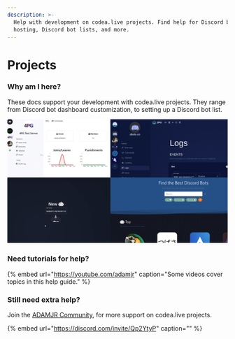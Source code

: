 ```yaml
---
description: >-
  Help with development on codea.live projects. Find help for Discord bots, 24/7
  hosting, Discord bot lists, and more.
---
```


# Projects

### Why am I here?

These docs support your development with codea.live projects. They range from Discord bot dashboard customization, to setting up a Discord bot list.

![1PG \(top left\), DBots \(top right\), 6PG \(bottom left\), DBots \(bottom right\).](.gitbook/assets/projects.png)

### **Need tutorials for help?**

{% embed url="https://youtube.com/adamjr" caption="Some videos cover topics in this help guide." %}

### Still need extra help?

Join the [ADAMJR Community](https://discord.com/invite/Qp2YtyP), for more support on codea.live projects.

{% embed url="https://discord.com/invite/Qp2YtyP" caption="" %}

